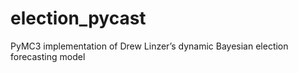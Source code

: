 # election_pycast
PyMC3 implementation of Drew Linzer’s dynamic Bayesian election forecasting model
